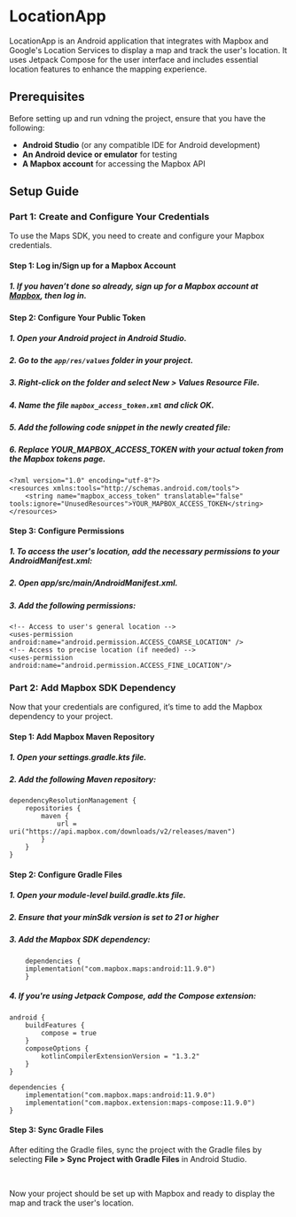 # LocationApp

LocationApp is an Android application that integrates with Mapbox and Google's Location Services to display a map and track the user's location. It uses Jetpack Compose for the user interface and includes essential location features to enhance the mapping experience.

## Prerequisites

Before setting up and run vdning the project, ensure that you have the following:

- **Android Studio** (or any compatible IDE for Android development)
- **An Android device or emulator** for testing
- **A Mapbox account** for accessing the Mapbox API

## Setup Guide

### Part 1: Create and Configure Your Credentials

To use the Maps SDK, you need to create and configure your Mapbox credentials.

#### Step 1: Log in/Sign up for a Mapbox Account
##### 1. If you haven’t done so already, sign up for a Mapbox account at [Mapbox](https://www.mapbox.com/), then log in.


#### Step 2: Configure Your Public Token

##### 1. Open your Android project in Android Studio.
##### 2. Go to the `app/res/values` folder in your project.
##### 3. Right-click on the folder and select **New > Values Resource File**.
##### 4. Name the file `mapbox_access_token.xml` and click **OK**.
##### 5. Add the following code snippet in the newly created file:
##### 6. Replace YOUR_MAPBOX_ACCESS_TOKEN with your actual token from the Mapbox tokens page.

    <?xml version="1.0" encoding="utf-8"?>
    <resources xmlns:tools="http://schemas.android.com/tools">
        <string name="mapbox_access_token" translatable="false" tools:ignore="UnusedResources">YOUR_MAPBOX_ACCESS_TOKEN</string>
    </resources>

#### Step 3: Configure Permissions
##### 1. To access the user's location, add the necessary permissions to your AndroidManifest.xml:

##### 2. Open app/src/main/AndroidManifest.xml.

##### 3. Add the following permissions:

    <!-- Access to user's general location -->
    <uses-permission android:name="android.permission.ACCESS_COARSE_LOCATION" />
    <!-- Access to precise location (if needed) -->
    <uses-permission android:name="android.permission.ACCESS_FINE_LOCATION"/>

### Part 2: Add Mapbox SDK Dependency
Now that your credentials are configured, it’s time to add the Mapbox dependency to your project.

#### Step 1: Add Mapbox Maven Repository
##### 1. Open your settings.gradle.kts file.

##### 2. Add the following Maven repository:

    dependencyResolutionManagement {
        repositories {
            maven {
                url = uri("https://api.mapbox.com/downloads/v2/releases/maven")
            }
        }
    }

#### Step 2: Configure Gradle Files
##### 1. Open your module-level build.gradle.kts file.

##### 2. Ensure that your minSdk version is set to 21 or higher
##### 3. Add the Mapbox SDK dependency:

        dependencies {
        implementation("com.mapbox.maps:android:11.9.0")        
        }
##### 4. If you're using Jetpack Compose, add the Compose extension:

    android {
        buildFeatures {
            compose = true
        }
        composeOptions {
            kotlinCompilerExtensionVersion = "1.3.2"
        }
    }

    dependencies {
        implementation("com.mapbox.maps:android:11.9.0")
        implementation("com.mapbox.extension:maps-compose:11.9.0")
    }

#### Step 3: Sync Gradle Files

After editing the Gradle files, sync the project with the Gradle files by selecting **File > Sync Project with Gradle Files** in Android Studio. 


&nbsp;  

Now your project should be set up with Mapbox and ready to display the map and track the user's location.



